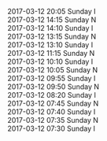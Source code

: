 2017-03-12 20:05 Sunday  I  
2017-03-12 14:15 Sunday  N  
2017-03-12 14:10 Sunday  I  
2017-03-12 13:15 Sunday  N  
2017-03-12 13:10 Sunday  I  
2017-03-12 11:15 Sunday  N  
2017-03-12 10:10 Sunday  I  
2017-03-12 10:05 Sunday  N  
2017-03-12 09:55 Sunday  I  
2017-03-12 09:50 Sunday  N  
2017-03-12 08:20 Sunday  I  
2017-03-12 07:45 Sunday  N  
2017-03-12 07:40 Sunday  I  
2017-03-12 07:35 Sunday  N  
2017-03-12 07:30 Sunday  I  
